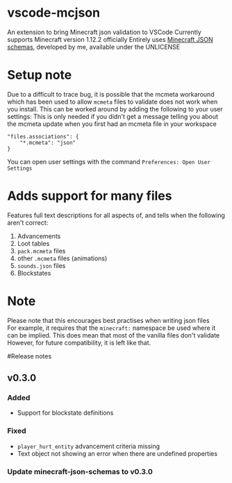 # vscode-mcjson
An extension to bring Minecraft json validation to VSCode
Currently supports Minecraft version 1.12.2 officially
Entirely uses [Minecraft JSON schemas](https://github.com/Levertion/minecraft-json-schemas), developed by me, available under the UNLICENSE

# Setup note
Due to a difficult to trace bug, it is possible that the mcmeta workaround which has been used to allow `mcmeta` files to validate does not work when you install. This can be worked around by adding the following to your user settings:
This is only needed if you didn't get a message telling you about the mcmeta update when you first had an mcmeta file in your workspace
```
"files.associations": {
    "*.mcmeta": "json"
}
```
You can open user settings with the command  `Preferences: Open User Settings`

# Adds support for many files
Features full text descriptions for all aspects of, and tells when the following aren't correct:
1. Advancements 
2. Loot tables
3. `pack.mcmeta` files
4. other `.mcmeta` files (animations)
5. `sounds.json` files
6. Blockstates

# Note  
Please note that this encourages best practises when writing json files  
For example, it requires that the `minecraft:` namespace be used where it can be implied. This does mean that most of the vanilla files don't validate
However, for future compatibility, it is left like that.

#Release notes
## v0.3.0
### Added
 - Support for blockstate definitions
### Fixed
 - `player_hurt_entity` advancement criteria missing
 - Text object not showing an error when there are undefined properties
### Update minecraft-json-schemas to v0.3.0
